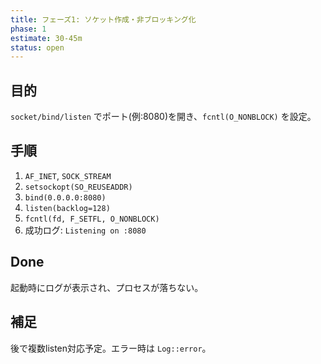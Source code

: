 ```yaml
---
title: フェーズ1: ソケット作成・非ブロッキング化
phase: 1
estimate: 30-45m
status: open
---
```


## 目的
`socket/bind/listen` でポート(例:8080)を開き、`fcntl(O_NONBLOCK)` を設定。

## 手順
1. `AF_INET`, `SOCK_STREAM`
2. `setsockopt(SO_REUSEADDR)`
3. `bind(0.0.0.0:8080)`
4. `listen(backlog=128)`
5. `fcntl(fd, F_SETFL, O_NONBLOCK)`
6. 成功ログ: `Listening on :8080`

## Done
起動時にログが表示され、プロセスが落ちない。

## 補足
後で複数listen対応予定。エラー時は `Log::error`。
